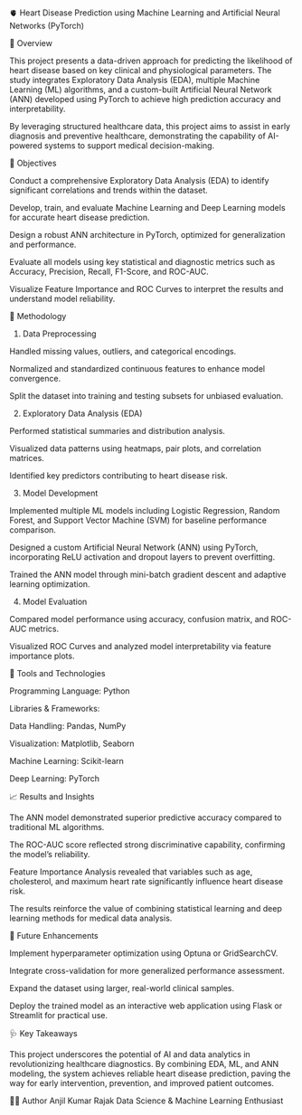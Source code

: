 🫀 Heart Disease Prediction using Machine Learning and Artificial Neural Networks (PyTorch)

📘 Overview

This project presents a data-driven approach for predicting the likelihood of heart disease based on key clinical and physiological parameters. The study integrates Exploratory Data Analysis (EDA), multiple Machine Learning (ML) algorithms, and a custom-built Artificial Neural Network (ANN) developed using PyTorch to achieve high prediction accuracy and interpretability.

By leveraging structured healthcare data, this project aims to assist in early diagnosis and preventive healthcare, demonstrating the capability of AI-powered systems to support medical decision-making.

🎯 Objectives

Conduct a comprehensive Exploratory Data Analysis (EDA) to identify significant correlations and trends within the dataset.

Develop, train, and evaluate Machine Learning and Deep Learning models for accurate heart disease prediction.

Design a robust ANN architecture in PyTorch, optimized for generalization and performance.

Evaluate all models using key statistical and diagnostic metrics such as Accuracy, Precision, Recall, F1-Score, and ROC-AUC.

Visualize Feature Importance and ROC Curves to interpret the results and understand model reliability.

🧩 Methodology

1. Data Preprocessing

Handled missing values, outliers, and categorical encodings.

Normalized and standardized continuous features to enhance model convergence.

Split the dataset into training and testing subsets for unbiased evaluation.

2. Exploratory Data Analysis (EDA)

Performed statistical summaries and distribution analysis.

Visualized data patterns using heatmaps, pair plots, and correlation matrices.

Identified key predictors contributing to heart disease risk.

3. Model Development

Implemented multiple ML models including Logistic Regression, Random Forest, and Support Vector Machine (SVM) for baseline performance comparison.

Designed a custom Artificial Neural Network (ANN) using PyTorch, incorporating ReLU activation and dropout layers to prevent overfitting.

Trained the ANN model through mini-batch gradient descent and adaptive learning optimization.

4. Model Evaluation

Compared model performance using accuracy, confusion matrix, and ROC-AUC metrics.

Visualized ROC Curves and analyzed model interpretability via feature importance plots.

🧠 Tools and Technologies

Programming Language: Python

Libraries & Frameworks:

Data Handling: Pandas, NumPy

Visualization: Matplotlib, Seaborn

Machine Learning: Scikit-learn

Deep Learning: PyTorch

📈 Results and Insights

The ANN model demonstrated superior predictive accuracy compared to traditional ML algorithms.

The ROC-AUC score reflected strong discriminative capability, confirming the model’s reliability.

Feature Importance Analysis revealed that variables such as age, cholesterol, and maximum heart rate significantly influence heart disease risk.

The results reinforce the value of combining statistical learning and deep learning methods for medical data analysis.

🚀 Future Enhancements

Implement hyperparameter optimization using Optuna or GridSearchCV.

Integrate cross-validation for more generalized performance assessment.

Expand the dataset using larger, real-world clinical samples.

Deploy the trained model as an interactive web application using Flask or Streamlit for practical use.

🩺 Key Takeaways

This project underscores the potential of AI and data analytics in revolutionizing healthcare diagnostics.
By combining EDA, ML, and ANN modeling, the system achieves reliable heart disease prediction, paving the way for early intervention, prevention, and improved patient outcomes.

🧑‍💻 Author
Anjil Kumar Rajak
Data Science & Machine Learning Enthusiast
